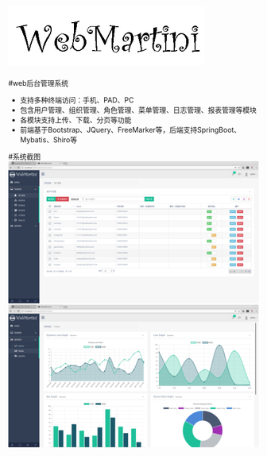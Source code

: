 ![Image](https://github.com/bytegriffin/WebMartini/blob/master/src/main/resources/static/images/webmaritni2.gif)
===================================  

#web后台管理系统 
* 支持多种终端访问：手机、PAD、PC
* 包含用户管理、组织管理、角色管理、菜单管理、日志管理、报表管理等模块
* 各模块支持上传、下载、分页等功能
* 前端基于Bootstrap、JQuery、FreeMarker等，后端支持SpringBoot、Mybatis、Shiro等

#系统截图
![Image](https://github.com/bytegriffin/WebMartini/blob/master/src/main/resources/static/images/screen1.png)
![Image](https://github.com/bytegriffin/WebMartini/blob/master/src/main/resources/static/images/screen2.png)
